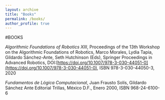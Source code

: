 ```yaml
---
layout: archive
title: "Books"
permalink: /books/
author_profile: true
---
```


#BOOKS

*Algorithmic Foundations of Robotics XIII*, Proceedings of the 13th Workshop on the Algorithmic Foundations of Robotics, Marco Morales, Lydia Tapia, Gildardo Sánchez-Ante, Seth Hutchinson (Eds), Springer Proceedings in Advanced Robotics, DOI:[https://doi.org/10.1007/978-3-030-44051-0](https://doi.org/10.1007/978-3-030-44051-0), ISBN 978-3-030-44050-3, 2020

*Fundamentos de Lógica Computacional*, Juan Frausto Solís, Gildardo Sánchez Ante Editorial Trillas, México D.F., Enero 2000, ISBN 968-24-6100-6
